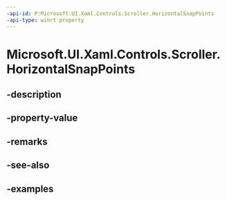 ```yaml
---
-api-id: P:Microsoft.UI.Xaml.Controls.Scroller.HorizontalSnapPoints
-api-type: winrt property
---
```


<!-- Property syntax.
public IVector<ScrollerSnapPointBase> HorizontalSnapPoints { get; }
-->

# Microsoft.UI.Xaml.Controls.Scroller.HorizontalSnapPoints

## -description

## -property-value

## -remarks

## -see-also

## -examples


